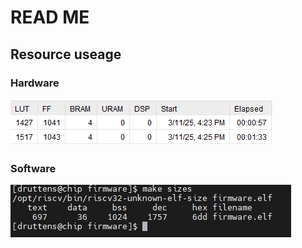 # READ ME

## Resource useage

### Hardware 

![alt text](image-1.png)

### Software

![alt text](image-2.png)
